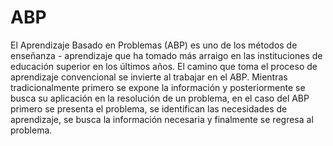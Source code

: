 # ABP
El Aprendizaje Basado en Problemas (ABP) es uno de los métodos de enseñanza - aprendizaje que ha tomado más arraigo en las instituciones de educación superior en los últimos años. El camino que toma el proceso de aprendizaje convencional se invierte al trabajar en el ABP. Mientras tradicionalmente primero se expone la información y posteriormente se busca su aplicación en la resolución de un problema, en el caso del ABP primero se presenta el problema, se identifican las necesidades de aprendizaje, se busca la información necesaria y finalmente se regresa al problema.
